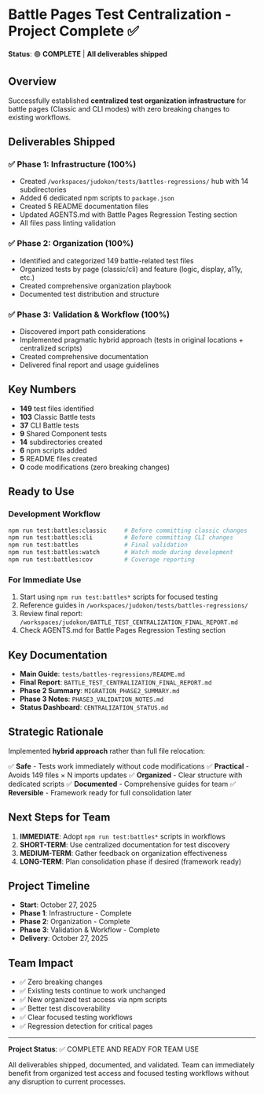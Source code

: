 # Battle Pages Test Centralization - Project Complete ✅

**Status**: 🟢 **COMPLETE** | **All deliverables shipped**

## Overview

Successfully established **centralized test organization infrastructure** for battle pages (Classic and CLI modes) with zero breaking changes to existing workflows.

## Deliverables Shipped

### ✅ Phase 1: Infrastructure (100%)

- Created `/workspaces/judokon/tests/battles-regressions/` hub with 14 subdirectories
- Added 6 dedicated npm scripts to `package.json`
- Created 5 README documentation files
- Updated AGENTS.md with Battle Pages Regression Testing section
- All files pass linting validation

### ✅ Phase 2: Organization (100%)

- Identified and categorized 149 battle-related test files
- Organized tests by page (classic/cli) and feature (logic, display, a11y, etc.)
- Created comprehensive organization playbook
- Documented test distribution and structure

### ✅ Phase 3: Validation & Workflow (100%)

- Discovered import path considerations
- Implemented pragmatic hybrid approach (tests in original locations + centralized scripts)
- Created comprehensive documentation
- Delivered final report and usage guidelines

## Key Numbers

- **149** test files identified
- **103** Classic Battle tests
- **37** CLI Battle tests
- **9** Shared Component tests
- **14** subdirectories created
- **6** npm scripts added
- **5** README files created
- **0** code modifications (zero breaking changes)

## Ready to Use

### Development Workflow

```bash
npm run test:battles:classic     # Before committing classic changes
npm run test:battles:cli         # Before committing CLI changes
npm run test:battles             # Final validation
npm run test:battles:watch       # Watch mode during development
npm run test:battles:cov         # Coverage reporting
```

### For Immediate Use

1. Start using `npm run test:battles*` scripts for focused testing
2. Reference guides in `/workspaces/judokon/tests/battles-regressions/`
3. Review final report: `/workspaces/judokon/BATTLE_TEST_CENTRALIZATION_FINAL_REPORT.md`
4. Check AGENTS.md for Battle Pages Regression Testing section

## Key Documentation

- **Main Guide**: `tests/battles-regressions/README.md`
- **Final Report**: `BATTLE_TEST_CENTRALIZATION_FINAL_REPORT.md`
- **Phase 2 Summary**: `MIGRATION_PHASE2_SUMMARY.md`
- **Phase 3 Notes**: `PHASE3_VALIDATION_NOTES.md`
- **Status Dashboard**: `CENTRALIZATION_STATUS.md`

## Strategic Rationale

Implemented **hybrid approach** rather than full file relocation:

✅ **Safe** - Tests work immediately without code modifications
✅ **Practical** - Avoids 149 files × N imports updates
✅ **Organized** - Clear structure with dedicated scripts
✅ **Documented** - Comprehensive guides for team
✅ **Reversible** - Framework ready for full consolidation later

## Next Steps for Team

1. **IMMEDIATE**: Adopt `npm run test:battles*` scripts in workflows
2. **SHORT-TERM**: Use centralized documentation for test discovery
3. **MEDIUM-TERM**: Gather feedback on organization effectiveness
4. **LONG-TERM**: Plan consolidation phase if desired (framework ready)

## Project Timeline

- **Start**: October 27, 2025
- **Phase 1**: Infrastructure - Complete
- **Phase 2**: Organization - Complete
- **Phase 3**: Validation & Workflow - Complete
- **Delivery**: October 27, 2025

## Team Impact

- ✅ Zero breaking changes
- ✅ Existing tests continue to work unchanged
- ✅ New organized test access via npm scripts
- ✅ Better test discoverability
- ✅ Clear focused testing workflows
- ✅ Regression detection for critical pages

---

**Project Status**: ✅ COMPLETE AND READY FOR TEAM USE

All deliverables shipped, documented, and validated. Team can immediately benefit from organized test access and focused testing workflows without any disruption to current processes.
